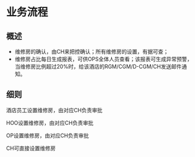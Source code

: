 # 业务流程

## 概述

* 维修房的确认，由CH来把控确认；所有维修房的设置，有据可查；
* 维修房占比每日生成报表，可供OPS全体人员查看；该报表可生成异常预警，当维修房比例超过20%时，给该酒店的RGM/CGM/D-CGM/CH发送邮件通知。

## 细则

酒店员工设置维修房，由对应CH负责审批

HOO设置维修房，由对应CH负责审批

OP设置维修房，由对应CH负责审批

CH可直接设置维修房

